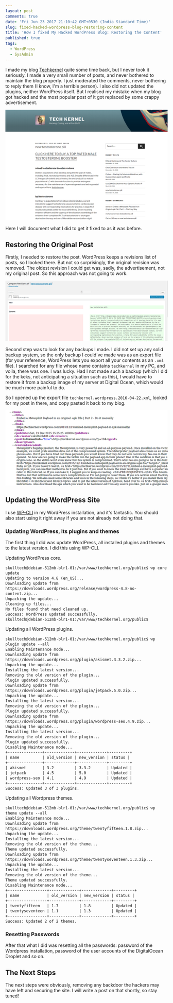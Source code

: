 ```yaml
---
layout: post
comments: true
date: 'Fri Jun 23 2017 21:10:42 GMT+0530 (India Standard Time)'
slug: fixed-hacked-wordpress-blog-restoring-content
title: 'How I fixed My Hacked WordPress Blog: Restoring the Content'
published: true
tags:
  - WordPress
  - SysAdmin
---
```


I made my blog [Techkernel](https://techkernel.org) quite some time back, but I never took it seriously. I made a very small number of posts, and never bothered to maintain the blog properly. I just moderated the comments, never bothering to reply them (I know, I'm a terrible person). I also did not updated the plugins, neither WordPress itself. But I realised my mistake when my blog got hacked and the most popular post of it got replaced by some crappy advertisement.

![hacked-post.png](/images/posts/hacked-post.png)

Here I will document what I did to get it fixed to as it was before.


## Restoring the Original Post

Firstly, I needed to restore the post. WordPress keeps a revisions list of posts, so I looked there. But not so surprisingly, the original revision was removed. The oldest revision I could get was, sadly, the advertisement, not my original post. So this approach was not going to work.

![revisions.png](/images/posts/revisions.png)

Second step was to look for any backups I made. I did not set up any solid backup system, so the only backup I could've made was as an export file (for your reference, WordPress lets you export all your contents as an `.xml` file). I searched for any file whose name contains `techkernel` in my PC, and voila, there was one. I was lucky. Had I not made such a backup (which I did for the keks, not anticipating a situation such as this), I would have to restore it from a backup image of my server at Digital Ocean, which would be much more painful to do.

So I opened up the export file `techkernel.wordpress.2016-04-22.xml`, looked for my post in there, and copy pasted it back to my blog.

![post-xml.png](/images/posts/post-xml.png)


## Updating the WordPress Site

I use [WP-CLI](https://wp-cli.org/) in my WordPress installation, and it's fantastic. You should also start using it right away if you are not already not doing that.


### Updating WordPress, its plugins and themes

The first thing I did was update WordPress, all installed plugins and themes to the latest version. I did this using WP-CLI.

Updating WordPress core.

```console
skulltech@debian-512mb-blr1-01:/var/www/techkernel.org/public$ wp core update
Updating to version 4.8 (en_US)...
Downloading update from https://downloads.wordpress.org/release/wordpress-4.8-no-content.zip...
Unpacking the update...
Cleaning up files...
No files found that need cleaned up.
Success: WordPress updated successfully.
skulltech@debian-512mb-blr1-01:/var/www/techkernel.org/public$
```


Updating all WordPress plugins.

```console
skulltech@debian-512mb-blr1-01:/var/www/techkernel.org/public$ wp plugin update --all
Enabling Maintenance mode...
Downloading update from https://downloads.wordpress.org/plugin/akismet.3.3.2.zip...
Unpacking the update...
Installing the latest version...
Removing the old version of the plugin...
Plugin updated successfully.
Downloading update from https://downloads.wordpress.org/plugin/jetpack.5.0.zip...
Unpacking the update...
Installing the latest version...
Removing the old version of the plugin...
Plugin updated successfully.
Downloading update from https://downloads.wordpress.org/plugin/wordpress-seo.4.9.zip...
Unpacking the update...
Installing the latest version...
Removing the old version of the plugin...
Plugin updated successfully.
Disabling Maintenance mode...
+---------------+-------------+-------------+---------+
| name          | old_version | new_version | status |
+---------------+-------------+-------------+---------+
| akismet       | 3.2         | 3.3.2       | Updated |
| jetpack       | 4.5         | 5.0         | Updated |
| wordpress-seo | 4.1         | 4.9         | Updated |
+---------------+-------------+-------------+---------+
Success: Updated 3 of 3 plugins.
```


Updating all Wordpress themes.

```console
skulltech@debian-512mb-blr1-01:/var/www/techkernel.org/public$ wp theme update --all
Enabling Maintenance mode...
Downloading update from https://downloads.wordpress.org/theme/twentyfifteen.1.8.zip...
Unpacking the update...
Installing the latest version...
Removing the old version of the theme...
Theme updated successfully.
Downloading update from https://downloads.wordpress.org/theme/twentyseventeen.1.3.zip...
Unpacking the update...
Installing the latest version...
Removing the old version of the theme...
Theme updated successfully.
Disabling Maintenance mode...
+-----------------+-------------+-------------+---------+
| name            | old_version | new_version | status |
+-----------------+-------------+-------------+---------+
| twentyfifteen   | 1.7         | 1.8         | Updated |
| twentyseventeen | 1.1         | 1.3         | Updated |
+-----------------+-------------+-------------+---------+
Success: Updated 2 of 2 themes.
``` 
    

### Resetting Passwords

After that what I did was resetting all the passwords: password of the Wordpress installation, password of the user accounts of the DigitalOcean Droplet and so on.


## The Next Steps

The next steps were obviously, removing any backdoor the hackers may have left and securing the site. I will write a post on that shortly, so stay tuned!
